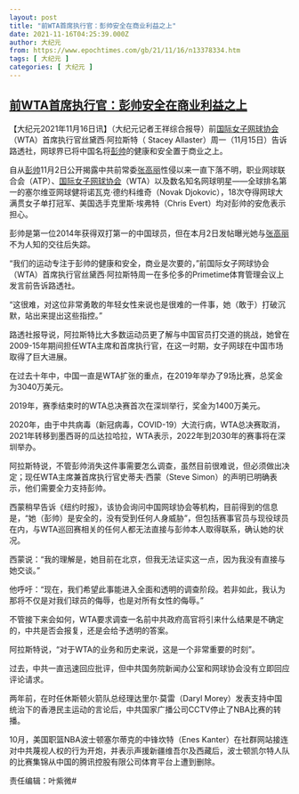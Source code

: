 ```yaml
---
layout: post
title: "前WTA首席执行官：彭帅安全在商业利益之上"
date: 2021-11-16T04:25:39.000Z
author: 大纪元
from: https://www.epochtimes.com/gb/21/11/16/n13378334.htm
tags: [ 大纪元 ]
categories: [ 大纪元 ]
---
```

<!--1637036739000-->
[前WTA首席执行官：彭帅安全在商业利益之上](https://www.epochtimes.com/gb/21/11/16/n13378334.htm)
------

<div>
<p>【大纪元2021年11月16日讯】（大纪元记者王祥综合报导）前<a href="https://www.epochtimes.com/gb/tag/%E5%9B%BD%E9%99%85%E5%A5%B3%E5%AD%90%E7%BD%91%E7%90%83%E5%8D%8F%E4%BC%9A.html">国际女子网球协会</a>（WTA）首席执行官丝黛西∙阿拉斯特（ Stacey Allaster）周一（11月15日）告诉路透社，网球界已将中国名将<a href="https://www.epochtimes.com/gb/tag/%E5%BD%AD%E5%B8%85.html">彭帅</a>的健康和安全置于商业之上。</p><p>自从<a href="https://www.epochtimes.com/gb/tag/%E5%BD%AD%E5%B8%85.html">彭帅</a>11月2日公开揭露中共前常委<a href="https://www.epochtimes.com/gb/tag/%E5%BC%A0%E9%AB%98%E4%B8%BD.html">张高丽</a>性侵以来一直下落不明，职业网球联合会（ATP）、<a href="https://www.epochtimes.com/gb/tag/%E5%9B%BD%E9%99%85%E5%A5%B3%E5%AD%90%E7%BD%91%E7%90%83%E5%8D%8F%E4%BC%9A.html">国际女子网球协会</a>（WTA）以及数名知名网球明星——全球排名第一的塞尔维亚网球健将诺瓦克·德约科维奇（Novak Djokovic），18次夺得网球大满贯女子单打冠军、美国选手克里斯·埃弗特（Chris Evert）均对彭帅的安危表示担心。</p><p>彭帅是第一位2014年获得双打第一的中国球员，但在本月2日发帖曝光她与<a href="https://www.epochtimes.com/gb/tag/%E5%BC%A0%E9%AB%98%E4%B8%BD.html">张高丽</a>不为人知的交往后失踪。</p><p>“我们的运动专注于彭帅的健康和安全，商业是次要的，”前国际女子网球协会（WTA）首席执行官丝黛西∙阿拉斯特周一在多伦多的Primetime体育管理会议上发言前告诉路透社。</p><p>“这很难，对这位非常勇敢的年轻女性来说也是很难的一件事，她（敢于）打破沉默，站出来提出这些指控。”</p><p>路透社报导说，阿拉斯特比大多数运动员更了解与中国官员打交道的挑战，她曾在2009-15年期间担任WTA主席和首席执行官，在这一时期，女子网球在中国市场取得了巨大进展。</p><p>在过去十年中，中国一直是WTA扩张的重点，在2019年举办了9场比赛，总奖金为3040万美元。</p><p>2019年，赛季结束时的WTA总决赛首次在深圳举行，奖金为1400万美元。</p><p>2020年，由于中共病毒（新冠病毒，COVID-19）大流行病，WTA总决赛取消，2021年转移到墨西哥的瓜达拉哈拉，WTA表示，2022年到2030年的赛事将在深圳举办。</p><p>阿拉斯特说，不管彭帅消失这件事需要怎么调查，虽然目前很难说，但必须做出决定；现任WTA主席兼首席执行官史蒂夫·西蒙（Steve Simon）的声明已明确表示，他们需要全力支持彭帅。</p><p>西蒙稍早告诉《纽约时报》，该协会询问中国网球协会等机构，目前得到的信息是，“她（彭帅）是安全的，没有受到任何人身威胁”，但包括赛事官员与现役球员在内，与WTA巡回赛相关的任何人都无法直接与彭帅本人取得联系，确认她的状况。</p><p>西蒙说：“我的理解是，她目前在北京，但我无法证实这一点，因为我没有直接与她交谈。”</p><p>他呼吁：“现在，我们希望此事能进入全面和透明的调查阶段。若非如此，我认为那将不仅是对我们球员的侮辱，也是对所有女性的侮辱。”</p><p>不管接下来会如何，WTA要求调查一名前中共政府高官将引来什么结果是不确定的，中共是否会报复，还是会给予透明的答案。</p><p>阿拉斯特说，“对于WTA的业务和历史来说，这是一个非常重要的时刻”。</p><p>过去，中共一直迅速回应批评，但中共国务院新闻办公室和网球协会没有立即回应评论请求。</p><p>两年前，在时任休斯顿火箭队总经理达里尔·莫雷（Daryl Morey）发表支持中国统治下的香港民主运动的言论后，中共国家广播公司CCTV停止了NBA比赛的转播。</p><p>10月，美国职篮NBA波士顿塞尔蒂克的中锋坎特（Enes Kanter）在社群网站接连对中共蔑视人权的行为开炮，并表示声援新疆维吾尔及西藏后，波士顿凯尔特人队的比赛集锦从中国的腾讯控股有限公司体育平台上遭到删除。</p><p>责任编辑：叶紫微#</p>
</div>
